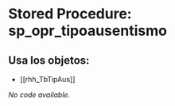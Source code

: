 # Stored Procedure: sp_opr_tipoausentismo

## Usa los objetos:
- [[rhh_TbTipAus]]

*No code available.*
